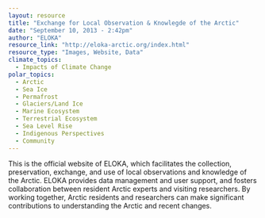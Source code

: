 ```yaml
---
layout: resource
title: "Exchange for Local Observation & Knowlegde of the Arctic"
date: "September 10, 2013 - 2:42pm"
author: "ELOKA"
resource_link: "http://eloka-arctic.org/index.html"
resource_type: "Images, Website, Data"
climate_topics:
  - Impacts of Climate Change
polar_topics:
  - Arctic
  - Sea Ice
  - Permafrost
  - Glaciers/Land Ice
  - Marine Ecosystem
  - Terrestrial Ecosystem
  - Sea Level Rise
  - Indigenous Perspectives
  - Community
---
```


This is the official website of ELOKA, which facilitates the collection, preservation, exchange, and use of local observations and knowledge of the Arctic. ELOKA provides data management and user support, and fosters collaboration between resident Arctic experts and visiting researchers. By working together, Arctic residents and researchers can make significant contributions to understanding the Arctic and recent changes.